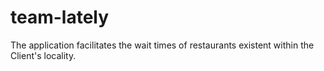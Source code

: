 # team-lately
The application facilitates the wait times of restaurants existent within the Client's locality.
